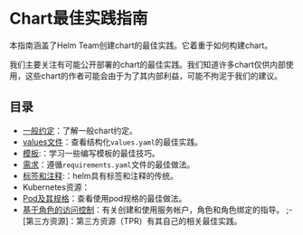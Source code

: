 # Chart最佳实践指南

本指南涵盖了Helm Team创建chart的最佳实践。它着重于如何构建chart。

我们主要关注有可能公开部署的chart的最佳实践。我们知道许多chart仅供内部使用，这些chart的作者可能会由于为了其内部利益，可能不拘泥于我们的建议。

## 目录
- [一般约定](conventions-zh_cn.md)：了解一般chart约定。
- [values文件](values-zh_cn.md)：查看结构化`values.yaml`的最佳实践。
- [模板](templates-zh_cn.md):：学习一些编写模板的最佳技巧。
- [需求](requirements-zh_cn.md)：遵循`requirements.yaml`文件的最佳做法。
- [标签和注释](labels-zh_cn.md):：helm具有标签和注释的传统。
- Kubernetes资源：
 - [Pod及其规格](pods-zh_cn.md)：查看使用pod规格的最佳做法。
 - [基于角色的访问控制](rbac-zh_cn.md)：有关创建和使用服务帐户，角色和角色绑定的指导。
 ;- [第三方资源]：第三方资源（TPR）有其自己的相关最佳实践。
